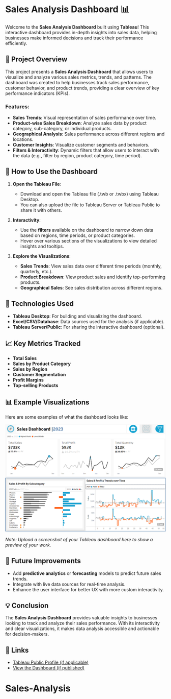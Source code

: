 # Sales Analysis Dashboard 📊

Welcome to the **Sales Analysis Dashboard** built using **Tableau**! This interactive dashboard provides in-depth insights into sales data, helping businesses make informed decisions and track their performance efficiently.

## 📌 Project Overview

This project presents a **Sales Analysis Dashboard** that allows users to visualize and analyze various sales metrics, trends, and patterns. The dashboard was created to help businesses track sales performance, customer behavior, and product trends, providing a clear overview of key performance indicators (KPIs).

### **Features:**
- **Sales Trends**: Visual representation of sales performance over time.
- **Product-wise Sales Breakdown**: Analyze sales data by product category, sub-category, or individual products.
- **Geographical Analysis**: Sales performance across different regions and locations.
- **Customer Insights**: Visualize customer segments and behaviors.
- **Filters & Interactivity**: Dynamic filters that allow users to interact with the data (e.g., filter by region, product category, time period).

## 🚀 How to Use the Dashboard

1. **Open the Tableau File**: 
   - Download and open the Tableau file (.twb or .twbx) using Tableau Desktop.
   - You can also upload the file to Tableau Server or Tableau Public to share it with others.
   
2. **Interactivity**:
   - Use the **filters** available on the dashboard to narrow down data based on regions, time periods, or product categories.
   - Hover over various sections of the visualizations to view detailed insights and tooltips.

3. **Explore the Visualizations**:
   - **Sales Trends**: View sales data over different time periods (monthly, quarterly, etc.).
   - **Product Breakdown**: View product sales and identify top-performing products.
   - **Geographical Sales**: See sales distribution across different regions.

## 🧰 Technologies Used

- **Tableau Desktop**: For building and visualizing the dashboard.
- **Excel/CSV/Database**: Data sources used for the analysis (if applicable).
- **Tableau Server/Public**: For sharing the interactive dashboard (optional).

## 📈 Key Metrics Tracked

- **Total Sales**
- **Sales by Product Category**
- **Sales by Region**
- **Customer Segmentation**
- **Profit Margins**
- **Top-selling Products**

## 📊 Example Visualizations

Here are some examples of what the dashboard looks like:

![Dashboard Image](https://github.com/Anadi0302/Sales-Analysis/blob/main/Screenshot%202025-01-29%20062605.png?raw=true)

*Note: Upload a screenshot of your Tableau dashboard here to show a preview of your work.*

## 📝 Future Improvements

- Add **predictive analytics** or **forecasting** models to predict future sales trends.
- Integrate with live data sources for real-time analysis.
- Enhance the user interface for better UX with more custom interactivity.

## 💡 Conclusion

The **Sales Analysis Dashboard** provides valuable insights to businesses looking to track and analyze their sales performance. With its interactivity and clear visualizations, it makes data analysis accessible and actionable for decision-makers.

## 🔗 Links

- [Tableau Public Profile (if applicable)](https://public.tableau.com/)
- [View the Dashboard (if published)](https://your-tableau-link-here.com)
# Sales-Analysis

